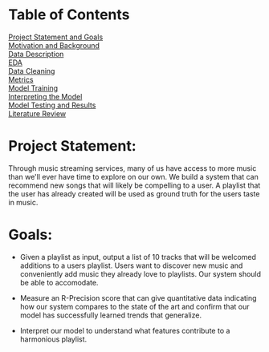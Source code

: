 # Table of Contents
[Project Statement and Goals](https://tralpha.github.io/spotify-project/project-statement-and-goals.html) <br>
[Motivation and Background](https://tralpha.github.io/spotify-project/motivation-and-background.html) <br>
[Data Description](https://tralpha.github.io/spotify-project/data-description.html) <br>
[EDA](https://tralpha.github.io/spotify-project/eda.html) <br>
[Data Cleaning](https://tralpha.github.io/spotify-project/data-cleaning.html) <br>
[Metrics](https://tralpha.github.io/spotify-project/metrics.html) <br>
[Model Training](https://tralpha.github.io/spotify-project/model-training.html) <br>
[Interpreting the Model](https://tralpha.github.io/spotify-project/interpreting-the-model.html) <br>
[Model Testing and Results](https://tralpha.github.io/spotify-project/model-testing-and-results.html) <br>
[Literature Review](https://tralpha.github.io/spotify-project/literature-review.html) <br>

# Project Statement:
Through music streaming services, many of us have access to more music than we'll ever have time to explore on our own.  We build a system that can recommend new songs that will likely be compelling to a user.  A playlist that the user has already created will be used as ground truth for the users taste in music.

# Goals:
- Given a playlist as input, output a list of 10 tracks that will be welcomed additions to a users playlist.  Users want to discover new music and conveniently add music they already love to playlists.  Our system should be able to accomodate.

- Measure an R-Precision score that can give quantitative data indicating how our system compares to the state of the art and confirm that our model has successfully learned trends that generalize.

- Interpret our model to understand what features contribute to a harmonious playlist.
